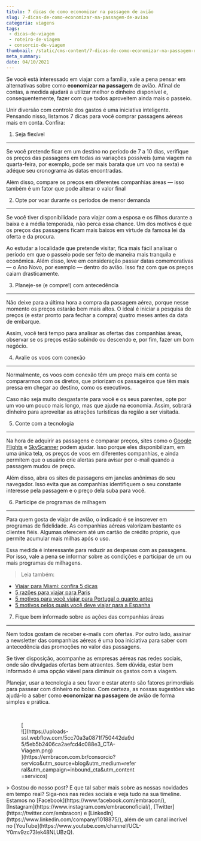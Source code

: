 ```yaml
---
titulo: 7 dicas de como economizar na passagem de avião
slug: 7-dicas-de-como-economizar-na-passagem-de-aviao
categoria: viagens
tags:
 - dicas-de-viagem
 - roteiro-de-viagem
 - consorcio-de-viagem
thumbnail: /static/cms-content/7-dicas-de-como-economizar-na-passagem-de-aviao.jpg
meta_summary: 
date: 04/10/2021
---
```

Se você está interessado em viajar com a família, vale a pena pensar em alternativas sobre como **economizar na passagem** de avião. Afinal de contas, a medida ajudará a utilizar melhor o dinheiro disponível e, consequentemente, fazer com que todos aproveitem ainda mais o passeio.

Unir diversão com controle dos gastos é uma iniciativa inteligente. Pensando nisso, listamos 7 dicas para você comprar passagens aéreas mais em conta. Confira:

1. Seja flexível
----------------

Se você pretende ficar em um destino no período de 7 a 10 dias, verifique os preços das passagens em todas as variações possíveis (uma viagem na quarta-feira, por exemplo, pode ser mais barata que um voo na sexta) e adéque seu cronograma às datas encontradas.

Além disso, compare os preços em diferentes companhias áreas — isso também é um fator que pode alterar o valor final

2. Opte por voar durante os períodos de menor demanda
-----------------------------------------------------

Se você tiver disponibilidade para viajar com a esposa e os filhos durante a baixa e a média temporada, não perca essa chance. Um dos motivos é que os preços das passagens ficam mais baixos em virtude da famosa lei da oferta e da procura.

Ao estudar a localidade que pretende visitar, fica mais fácil analisar o período em que o passeio pode ser feito de maneira mais tranquila e econômica. Além disso, leve em consideração passar datas comemorativas — o Ano Novo, por exemplo — dentro do avião. Isso faz com que os preços caiam drasticamente.

3. Planeje-se (e compre!) com antecedência
------------------------------------------

Não deixe para a última hora a compra da passagem aérea, porque nesse momento os preços estarão bem mais altos. O ideal é iniciar a pesquisa de preços (e estar pronto para fechar a compra) quatro meses antes da data de embarque.

Assim, você terá tempo para analisar as ofertas das companhias áreas, observar se os preços estão subindo ou descendo e, por fim, fazer um bom negócio.

4. Avalie os voos com conexão
-----------------------------

Normalmente, os voos com conexão têm um preço mais em conta se compararmos com os diretos, que priorizam os passageiros que têm mais pressa em chegar ao destino, como os executivos.

Caso não seja muito desgastante para você e os seus parentes, opte por um voo um pouco mais longo, mas que ajude na economia. Assim, sobrará dinheiro para aproveitar as atrações turísticas da região a ser visitada.

5. Conte com a tecnologia
-------------------------

Na hora de adquirir as passagens e comparar preços, sites como o [Google Flights](https://www.google.com.br/flights/?hl=pt#flt=/m/02ydp3..2018-07-12*./m/02ydp3.2018-07-16;c:BRL;e:1;sd:1;t:h) e [SkyScanner](https://www.skyscanner.com.br/) podem ajudar. Isso porque eles disponibilizam, em uma única tela, os preços de voos em diferentes companhias, e ainda permitem que o usuário crie alertas para avisar por e-mail quando a passagem mudou de preço.

Além disso, abra os sites de passagens em janelas anônimas do seu navegador. Isso evita que as companhias identifiquem o seu constante interesse pela passagem e o preço dela suba para você.

6. Participe de programas de milhagem
-------------------------------------

Para quem gosta de viajar de avião, o indicado é se inscrever em programas de fidelidade. As companhias aéreas valorizam bastante os clientes fiéis. Algumas oferecem até um cartão de crédito próprio, que permite acumular mais milhas após o uso.

Essa medida é interessante para reduzir as despesas com as passagens. Por isso, vale a pena se informar sobre as condições e participar de um ou mais programas de milhagens.

> Leia também:

- [Viajar para Miami: confira 5 dicas](https://www.embracon.com.br/blog/viajar-para-miami-confira-5-dicas)
- [5 razões para viajar para Paris](https://www.embracon.com.br/blog/5-razoes-para-viajar-para-paris)
- [5 motivos para você viajar para Portugal o quanto antes](https://www.embracon.com.br/blog/5-motivos-para-voce-viajar-para-portugal-o-quanto-antes)
- [5 motivos pelos quais você deve viajar para a Espanha](https://www.embracon.com.br/blog/5-motivos-pelos-quais-voce-deve-viajar-para-a-espanha)

7. Fique bem informado sobre as ações das companhias áreas
----------------------------------------------------------

Nem todos gostam de receber e-mails com ofertas. Por outro lado, assinar a newsletter das companhias aéreas é uma boa iniciativa para saber com antecedência das promoções no valor das passagens.

Se tiver disposição, acompanhe as empresas aéreas nas redes sociais, onde são divulgadas ofertas bem atraentes. Sem dúvida, estar bem informado é uma opção viável para diminuir os gastos com a viagem.

Planejar, usar a tecnologia a seu favor e estar atento são fatores primordiais para passear com dinheiro no bolso. Com certeza, as nossas sugestões vão ajudá-lo a saber como **economizar na passagem** de avião de forma simples e prática.

‍

<figure class="w-richtext-figure-type-image w-richtext-align-center" style="max-width:310px">[<div>![](https://uploads-ssl.webflow.com/5cc70a3a0871f750442da9d5/5eb5b2406ca2aefcd4c088e3_CTA-Viagem.png)</div>](https://embracon.com.br/consorcio?servico&utm_source=blog&utm_medium=referral&utm_campaign=inbound_cta&utm_content=servicos)</figure>> Gostou do nosso post? E que tal saber mais sobre as nossas novidades em tempo real? Siga-nos nas redes sociais e veja tudo na sua timeline. Estamos no [Facebook](https://www.facebook.com/embracon/), [Instagram](https://www.instagram.com/embraconoficial/), [Twitter](https://twitter.com/embracon) e [LinkedIn](https://www.linkedin.com/company/1018875/), além de um canal incrível no [YouTube](https://www.youtube.com/channel/UCL-Y0mv9zc73Iek48NLUBzQ).
